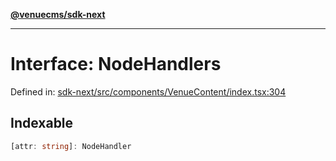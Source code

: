 [**@venuecms/sdk-next**](../Index.md)

***

# Interface: NodeHandlers

Defined in: [sdk-next/src/components/VenueContent/index.tsx:304](https://github.com/venuecms/sdk/blob/9b35c3f75ba3cd0722f50bc82d98f2f4dd56e037/packages/sdk-next/src/components/VenueContent/index.tsx#L304)

## Indexable

```ts
[attr: string]: NodeHandler
```
